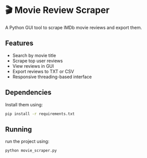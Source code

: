 # 🎬 Movie Review Scraper

A Python GUI tool to scrape IMDb movie reviews and export them.

## Features
- Search by movie title
- Scrape top user reviews
- View reviews in GUI
- Export reviews to TXT or CSV
- Responsive threading-based interface

## Dependencies
Install them using:
```bash
pip install -r requirements.txt
```

## Running
run the project using:
```bash
python movie_scraper.py
